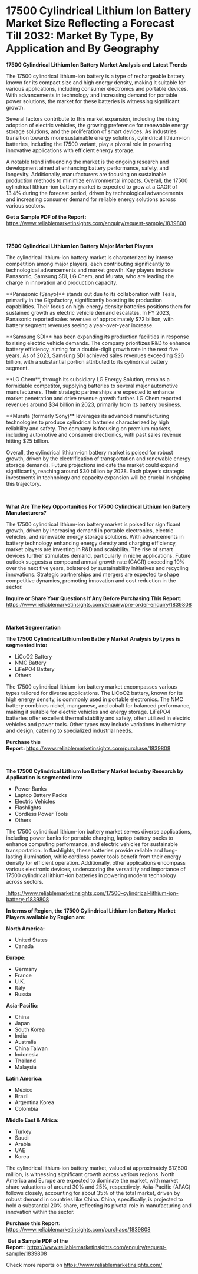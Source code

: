 <p><h1>17500 Cylindrical Lithium Ion Battery Market Size Reflecting a Forecast Till 2032: Market By Type, By Application and By Geography</h1></p><p><strong>17500 Cylindrical Lithium Ion Battery Market Analysis and Latest Trends</strong></p>
<p><p>The 17500 cylindrical lithium-ion battery is a type of rechargeable battery known for its compact size and high energy density, making it suitable for various applications, including consumer electronics and portable devices. With advancements in technology and increasing demand for portable power solutions, the market for these batteries is witnessing significant growth. </p><p>Several factors contribute to this market expansion, including the rising adoption of electric vehicles, the growing preference for renewable energy storage solutions, and the proliferation of smart devices. As industries transition towards more sustainable energy solutions, cylindrical lithium-ion batteries, including the 17500 variant, play a pivotal role in powering innovative applications with efficient energy storage.</p><p>A notable trend influencing the market is the ongoing research and development aimed at enhancing battery performance, safety, and longevity. Additionally, manufacturers are focusing on sustainable production methods to minimize environmental impacts. Overall, the 17500 cylindrical lithium-ion battery market is expected to grow at a CAGR of 13.4% during the forecast period, driven by technological advancements and increasing consumer demand for reliable energy solutions across various sectors.</p></p>
<p><strong>Get a Sample PDF of the Report:&nbsp;</strong> <a href="https://www.reliablemarketinsights.com/enquiry/request-sample/1839808?utm_campaign=2302&utm_medium=2&utm_source=Github&utm_content=ia&utm_term=14022025&utm_id=17500-cylindrical-lithium-ion-battery">https://www.reliablemarketinsights.com/enquiry/request-sample/1839808</a></p>
<p>&nbsp;</p>
<p><strong>17500 Cylindrical Lithium Ion Battery Major Market Players</strong></p>
<p><p>The cylindrical lithium-ion battery market is characterized by intense competition among major players, each contributing significantly to technological advancements and market growth. Key players include Panasonic, Samsung SDI, LG Chem, and Murata, who are leading the charge in innovation and production capacity.</p><p>**Panasonic (Sanyo)** stands out due to its collaboration with Tesla, primarily in the Gigafactory, significantly boosting its production capabilities. Their focus on high-energy density batteries positions them for sustained growth as electric vehicle demand escalates. In FY 2023, Panasonic reported sales revenues of approximately $72 billion, with battery segment revenues seeing a year-over-year increase.</p><p>**Samsung SDI** has been expanding its production facilities in response to rising electric vehicle demands. The company prioritizes R&D to enhance battery efficiency, aiming for a double-digit growth rate in the next five years. As of 2023, Samsung SDI achieved sales revenues exceeding $26 billion, with a substantial portion attributed to its cylindrical battery segment.</p><p>**LG Chem**, through its subsidiary LG Energy Solution, remains a formidable competitor, supplying batteries to several major automotive manufacturers. Their strategic partnerships are expected to enhance market penetration and drive revenue growth further. LG Chem reported revenues around $34 billion in 2023, primarily from its battery business.</p><p>**Murata (formerly Sony)** leverages its advanced manufacturing technologies to produce cylindrical batteries characterized by high reliability and safety. The company is focusing on premium markets, including automotive and consumer electronics, with past sales revenue hitting $25 billion.</p><p>Overall, the cylindrical lithium-ion battery market is poised for robust growth, driven by the electrification of transportation and renewable energy storage demands. Future projections indicate the market could expand significantly, reaching around $30 billion by 2028. Each player’s strategic investments in technology and capacity expansion will be crucial in shaping this trajectory.</p></p>
<p>&nbsp;</p>
<p><strong>What Are The Key Opportunities For 17500 Cylindrical Lithium Ion Battery Manufacturers?</strong></p>
<p><p>The 17500 cylindrical lithium-ion battery market is poised for significant growth, driven by increasing demand in portable electronics, electric vehicles, and renewable energy storage solutions. With advancements in battery technology enhancing energy density and charging efficiency, market players are investing in R&D and scalability. The rise of smart devices further stimulates demand, particularly in niche applications. Future outlook suggests a compound annual growth rate (CAGR) exceeding 10% over the next five years, bolstered by sustainability initiatives and recycling innovations. Strategic partnerships and mergers are expected to shape competitive dynamics, promoting innovation and cost reduction in the sector.</p></p>
<p><strong>Inquire or Share Your Questions If Any Before Purchasing This Report:</strong> <a href="https://www.reliablemarketinsights.com/enquiry/pre-order-enquiry/1839808?utm_campaign=2302&utm_medium=2&utm_source=Github&utm_content=ia&utm_term=14022025&utm_id=17500-cylindrical-lithium-ion-battery">https://www.reliablemarketinsights.com/enquiry/pre-order-enquiry/1839808</a></p>
<p>&nbsp;</p>
<p><strong>Market Segmentation</strong></p>
<p><strong>The 17500 Cylindrical Lithium Ion Battery Market Analysis by types is segmented into:</strong></p>
<p><ul><li>LiCoO2 Battery</li><li>NMC Battery</li><li>LiFePO4 Battery</li><li>Others</li></ul></p>
<p><p>The 17500 cylindrical lithium-ion battery market encompasses various types tailored for diverse applications. The LiCoO2 battery, known for its high energy density, is commonly used in portable electronics. The NMC battery combines nickel, manganese, and cobalt for balanced performance, making it suitable for electric vehicles and energy storage. LiFePO4 batteries offer excellent thermal stability and safety, often utilized in electric vehicles and power tools. Other types may include variations in chemistry and design, catering to specialized industrial needs.</p></p>
<p><strong>Purchase this Report:&nbsp;</strong><a href="https://www.reliablemarketinsights.com/purchase/1839808?utm_campaign=2302&utm_medium=2&utm_source=Github&utm_content=ia&utm_term=14022025&utm_id=17500-cylindrical-lithium-ion-battery">https://www.reliablemarketinsights.com/purchase/1839808</a></p>
<p>&nbsp;</p>
<p><strong>The 17500 Cylindrical Lithium Ion Battery Market Industry Research by Application is segmented into:</strong></p>
<p><ul><li>Power Banks</li><li>Laptop Battery Packs</li><li>Electric Vehicles</li><li>Flashlights</li><li>Cordless Power Tools</li><li>Others</li></ul></p>
<p><p>The 17500 cylindrical lithium-ion battery market serves diverse applications, including power banks for portable charging, laptop battery packs to enhance computing performance, and electric vehicles for sustainable transportation. In flashlights, these batteries provide reliable and long-lasting illumination, while cordless power tools benefit from their energy density for efficient operation. Additionally, other applications encompass various electronic devices, underscoring the versatility and importance of 17500 cylindrical lithium-ion batteries in powering modern technology across sectors.</p></p>
<p><a href="https://www.reliablemarketinsights.com/17500-cylindrical-lithium-ion-battery-r1839808?utm_campaign=2302&utm_medium=2&utm_source=Github&utm_content=ia&utm_term=14022025&utm_id=17500-cylindrical-lithium-ion-battery">&nbsp;https://www.reliablemarketinsights.com/17500-cylindrical-lithium-ion-battery-r1839808</a></p>
<p><strong>In terms of Region, the 17500 Cylindrical Lithium Ion Battery Market Players available by Region are:</strong></p>
<p>
    <p> <strong> North America: </strong>
        <ul>
            <li>United States</li>
            <li>Canada</li>
        </ul>
        </p> 
    <p> <strong> Europe: </strong>
        <ul>
            <li>Germany</li>
            <li>France</li>
            <li>U.K.</li>
            <li>Italy</li>
            <li>Russia</li>
        </ul>
        </p> 
    <p> <strong> Asia-Pacific: </strong>
        <ul>
            <li>China</li>
            <li>Japan</li>
            <li>South Korea</li>
            <li>India</li>
            <li>Australia</li>
            <li>China Taiwan</li>
            <li>Indonesia</li>
            <li>Thailand</li>
            <li>Malaysia</li>
        </ul>
        </p> 
    <p> <strong> Latin America: </strong>
        <ul>
            <li>Mexico</li>
            <li>Brazil</li>
            <li>Argentina Korea</li>
            <li>Colombia</li>
        </ul>
        </p> 
    <p> <strong> Middle East & Africa: </strong>
        <ul>
            <li>Turkey</li>
            <li>Saudi</li>
            <li>Arabia</li>
            <li>UAE</li>
            <li>Korea</li>
        </ul>
    </p>
    </p>
<p><p>The cylindrical lithium-ion battery market, valued at approximately $17,500 million, is witnessing significant growth across various regions. North America and Europe are expected to dominate the market, with market share valuations of around 30% and 25%, respectively. Asia-Pacific (APAC) follows closely, accounting for about 35% of the total market, driven by robust demand in countries like China. China, specifically, is projected to hold a substantial 20% share, reflecting its pivotal role in manufacturing and innovation within the sector.</p></p>
<p><strong>Purchase this Report: </strong><a href="https://www.reliablemarketinsights.com/purchase/1839808?utm_campaign=2302&utm_medium=2&utm_source=Github&utm_content=ia&utm_term=14022025&utm_id=17500-cylindrical-lithium-ion-battery">https://www.reliablemarketinsights.com/purchase/1839808</a></p>
<p>&nbsp;<strong>Get a Sample PDF of the Report:&nbsp;&nbsp;</strong><a href="https://www.reliablemarketinsights.com/enquiry/request-sample/1839808?utm_campaign=2302&utm_medium=2&utm_source=Github&utm_content=ia&utm_term=14022025&utm_id=17500-cylindrical-lithium-ion-battery">https://www.reliablemarketinsights.com/enquiry/request-sample/1839808</a></p>
<p><strong></strong></p>
<p>Check more reports on <a href="https://www.reliablemarketinsights.com/?utm_campaign=2302&utm_medium=2&utm_source=Github&utm_content=ia&utm_term=14022025&utm_id=17500-cylindrical-lithium-ion-battery">https://www.reliablemarketinsights.com/</a></p>